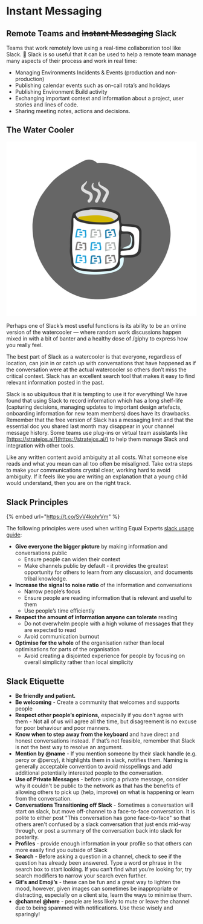 # Instant Messaging

## Remote Teams and ~~Instant Messaging~~ Slack

Teams that work remotely love using a real-time collaboration tool like Slack. 💛 Slack is so useful that it can be used to help a remote team manage many aspects of their process and work in real time:

* Managing Environments Incidents & Events \(production and non-production\)
* Publishing calendar events such as on-call rota’s and holidays
* Publishing Environment Build activity
* Exchanging important context and information about a project, user stories and lines of code.
* Sharing meeting notes, actions and decisions.

## The Water Cooler

![The modern day watercooler ](.gitbook/assets/mug-01.png)

Perhaps one of Slack’s most useful functions is its ability to be an online version of the watercooler — where random work discussions happen mixed in with a bit of banter and a healthy dose of /giphy to express how you really feel.

The best part of Slack as a watercooler is that everyone, regardless of location, can join in or catch up with conversations that have happened as if the conversation were at the actual watercooler so others don’t miss the critical context. Slack has an excellent search tool that makes it easy to find relevant information posted in the past.

Slack is so ubiquitous that it is tempting to use it for everything! We have found that using Slack to record information which has a long shelf-life \(capturing decisions, managing updates to important design artefacts, onboarding information for new team members\) does have its drawbacks. Remember that the free version of Slack has a messaging limit and that the essential doc you shared last month may disappear in your channel message history. Some teams use plug-ins or virtual team assistants like [https://stratejos.ai/](https://stratejos.ai/) to help them manage Slack and integration with other tools.

Like any written content avoid ambiguity at all costs. What someone else reads and what you mean can all too often be misaligned. Take extra steps to make your communications crystal clear, working hard to avoid ambiguity. If it feels like you are writing an explanation that a young child would understand, then you are on the right track.

## **Slack Principles**

{% embed url="https://t.co/SvV4kohrVm" %}

The following principles were used when writing Equal Experts [slack usage guide](https://github.com/EqualExperts/slack-guide/blob/master/README.md):

* **Give everyone the bigger picture** by making information and conversations public
  * Ensure people can widen their context
  * Make channels public by default - it provides the greatest opportunity for others to learn from any discussion, and documents tribal knowledge.
* **Increase the signal to noise ratio** of the information and conversations
  * Narrow people’s focus
  * Ensure people are reading information that is relevant and useful to them
  * Use people’s time efficiently
* **Respect the amount of information anyone can tolerate** reading
  * Do not overwhelm people with a high volume of messages that they are expected to read
  * Avoid communication burnout
* **Optimise for the whole** of the organisation rather than local optimisations for parts of the organisation
  * Avoid creating a disjointed experience for people by focusing on overall simplicity rather than local simplicity

## **Slack Etiquette**

* **Be friendly and patient.**
* **Be welcoming** - Create a community that welcomes and supports people 
* **Respect other people’s opinions,** especially if you don’t agree with them - Not all of us will agree all the time, but disagreement is no excuse for poor behaviour and poor manners.
* **Know when to step away from the keyboard** and have direct and honest conversations instead. If that’s not feasible, remember that Slack is not the best way to resolve an argument.
* **Mention by @name** - If you mention someone by their slack handle \(e.g. percy or @percy\), it highlights them in slack, notifies them. Naming is generally acceptable convention to avoid misspellings and add additional potentially interested people to the conversation.
* **Use of Private Messages** - before using a private message, consider why it couldn't be public to the network as that has the benefits of allowing others to pick up \(help, improve\) on what is happening or learn from the conversation.
* **Conversations Transitioning off Slack** - Sometimes a conversation will start on slack, but move off-channel to a face-to-face conversation. It is polite to either post "This conversation has gone face-to-face" so that others aren't confused by a slack conversation that just ends mid-way through, or post a summary of the conversation back into slack for posterity.
* **Profiles** - provide enough information in your profile so that others can more easily find you outside of Slack
* **Search** - Before asking a question in a channel, check to see if the question has already been answered. Type a word or phrase in the search box to start looking. If you can’t find what you’re looking for, try search modifiers to narrow your search even further.
* **Gif’s and Emoji’s** - these can be fun and a great way to lighten the mood, however, given images can sometimes be inappropriate or distracting, especially on a client site, learn the ways to minimise them. 
* **@channel @here** - people are less likely to mute or leave the channel due to being spammed with notifications. Use these wisely and sparingly!

